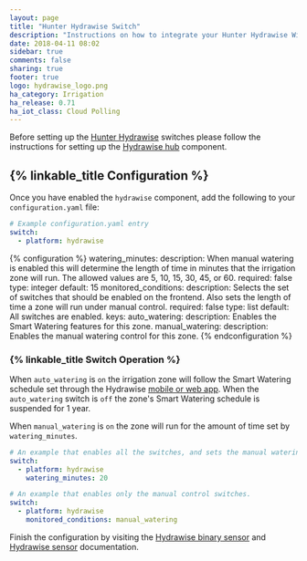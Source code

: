 ```yaml
---
layout: page
title: "Hunter Hydrawise Switch"
description: "Instructions on how to integrate your Hunter Hydrawise Wi-Fi irrigation control system within Home Assistant."
date: 2018-04-11 08:02
sidebar: true
comments: false
sharing: true
footer: true
logo: hydrawise_logo.png
ha_category: Irrigation
ha_release: 0.71
ha_iot_class: Cloud Polling
---
```


Before setting up the [Hunter Hydrawise](https://hydrawise.com) switches please follow the instructions for setting up the [Hydrawise hub](/components/hydrawise) component.

## {% linkable_title Configuration %}

Once you have enabled the `hydrawise` component, add the following to your `configuration.yaml` file:

```yaml
# Example configuration.yaml entry
switch:
  - platform: hydrawise
```

{% configuration %}
watering_minutes:
  description: When manual watering is enabled this will determine the length of time in minutes that the irrigation zone will run. The allowed values are 5, 10, 15, 30, 45, or 60.
  required: false
  type: integer
  default: 15
monitored_conditions:
  description: Selects the set of switches that should be enabled on the frontend. Also sets the length of time a zone will run under manual control.
  required: false
  type: list
  default: All switches are enabled.
  keys:
    auto_watering:
      description: Enables the Smart Watering features for this zone.
    manual_watering:
      description: Enables the manual watering control for this zone.
{% endconfiguration %}

### {% linkable_title Switch Operation %}

When `auto_watering` is `on` the irrigation zone will follow the Smart Watering schedule set through the Hydrawise [mobile or web app](https://www.hydrawise.com). When the `auto_watering` switch is `off` the zone's Smart Watering schedule is suspended for 1 year.

When `manual_watering` is `on` the zone will run for the amount of time set by `watering_minutes`.

```yaml
# An example that enables all the switches, and sets the manual watering time to 20 minutes.
switch:
  - platform: hydrawise
    watering_minutes: 20
```

```yaml
# An example that enables only the manual control switches.
switch:
  - platform: hydrawise
    monitored_conditions: manual_watering
```

Finish the configuration by visiting the [Hydrawise binary sensor](/components/binary_sensor.hydrawise) and [Hydrawise sensor](/components/sensor.hydrawise/) documentation.
